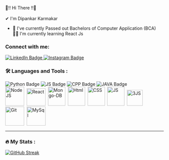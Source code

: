 👋!! Hi There !!👋 <br /><br />
 ✔  I'm Dipankar Karmakar <br />
- 👀 I've currently Passed out Bachelors of Computer Application (BCA) <br />
 👨‍💻 I'm currently learning React Js <br />


</div>
<!-- dummy -->

### Connect with me: <social> <div id="badges" align="center">
  <a href="https://www.linkedin.com/in/dipankar-karmakar-a47412236/">
    <img src="https://img.shields.io/badge/LinkedIn-0077B5?style=for-the-badge&logo=linkedin&logoColor=white" alt="LinkedIn Badge"/>
      </a>
  <a href="https://www.instagram.com/dipankar.zander/">
    <img src="https://img.shields.io/badge/Instagram-E4405F?style=for-the-badge&logo=instagram&logoColor=white" alt="Instagram Badge"/>
      </a>
</div>

<about-stuff>


### :hammer_and_wrench: Languages and Tools :
  <div id="skils">
    <a>
    <img src="https://img.shields.io/badge/Python-3776AB?style=for-the-badge&logo=python&logoColor=white" alt="Python Badge"/>
      </a>
    <a>
    <img src="https://img.shields.io/badge/JavaScript-F7DF1E?style=for-the-badge&logo=javascript&logoColor=black" alt="JS Badge"/>
      </a>
    <a>
    <img src="https://img.shields.io/badge/C%2B%2B-00599C?style=for-the-badge&logo=c%2B%2B&logoColor=white" alt="CPP Badge"/>
      </a>
    <a>
    <img src="https://img.shields.io/badge/Java-ED8B00?style=for-the-badge&logo=java&logoColor=white" alt="JAVA Badge"/>
      </a>
  
</div>
    <div id="skilsv2">
        <img src="https://github.com/Zander99900/Zander99900/blob/main/nodejs.png" title="NodeJS" alt="NodeJS" width="60" height="60"/>&nbsp;
        <img src="https://github.com/Zander99900/Zander99900/blob/main/React.png" title="React" alt="React" width="60" height="55"/>&nbsp;
        <img src="https://github.com/Zander99900/Zander99900/blob/main/mongo_db.png" title="Mongo-DB" alt="Mongo-DB" width="55" height="60"/>&nbsp;
        <img src="https://github.com/Zander99900/Zander99900/blob/main/HTML.png" title="Html" alt="Html" width="55" height="60"/>&nbsp;
        <img src="https://github.com/Zander99900/Zander99900/blob/main/CSS.png" title="CSS" alt="CSS" width="55" height="60"/>&nbsp;
        <img src="https://github.com/Zander99900/Zander99900/blob/main/js.png" title="JS" alt="JS" width="55" height="60"/>&nbsp;
        <img src="https://github.com/Zander99900/Zander99900/blob/main/3JS.png" title="3JS" alt="3JS" width="50" height="50"/>&nbsp;
      <img src="https://github.com/Zander99900/Zander99900/blob/main/Git.png" title="Git" alt="Git" width="60" height="60"/>&nbsp;
     <img src="https://github.com/Zander99900/Zander99900/blob/main/mySql.png" title="MySql" alt="MySql" width="60" height="60"/>&nbsp;
  </div>
  
  ---
  
  ### :fire: My Stats :
  
  [![GitHub Streak](http://github-readme-streak-stats.herokuapp.com?user=Zander99900&theme=dark&background=000000)](https://git.io/streak-stats)
  
 
